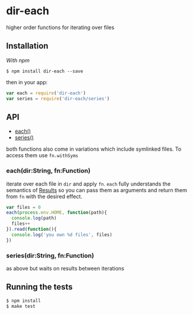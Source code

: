 
# dir-each

  higher order functions for iterating over files

## Installation

_With npm_  

	$ npm install dir-each --save

then in your app:

```js
var each = require('dir-each')
var series = require('dir-each/series')
```

## API

  - [each()](#each)
  - [series()](#series)

both functions also come in variations which include symlinked files. To access them use `fn.withSyms`

### each(dir:String, fn:Function)

  iterate over each file in `dir` and apply `fn`. `each` fully understands the semantics of [Results](//github.com/jkroso/result) so you can pass them as arguments and return them from `fn` with the desired effect.

```js
var files = 0
each(process.env.HOME, function(path){
  console.log(path)
  files++
}).read(function(){
  console.log('you own %d files', files)
})
```

### series(dir:String, fn:Function)

  as above but waits on results between iterations

## Running the tests

```bash
$ npm install
$ make test
```
